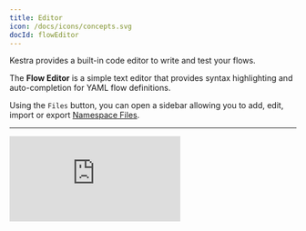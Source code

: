 ```yaml
---
title: Editor
icon: /docs/icons/concepts.svg
docId: flowEditor
---
```


Kestra provides a built-in code editor to write and test your flows.

The **Flow Editor** is a simple text editor that provides syntax highlighting and auto-completion for YAML flow definitions.

Using the `Files` button, you can open a sidebar allowing you to add, edit, import or export [Namespace Files](./02.namespace-files.md).

---

<div class="video-container">
  <iframe src="https://www.youtube.com/embed/o-d-GaXUiKQ?si=Wv3GBi7RjnShBFSd" title="YouTube video player" frameborder="0" allow="accelerometer; autoplay; clipboard-write; encrypted-media; gyroscope; picture-in-picture; web-share" referrerpolicy="strict-origin-when-cross-origin" allowfullscreen></iframe>
</div>
